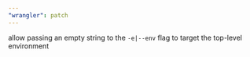 ```yaml
---
"wrangler": patch
---
```


allow passing an empty string to the `-e|--env` flag to target the top-level environment
